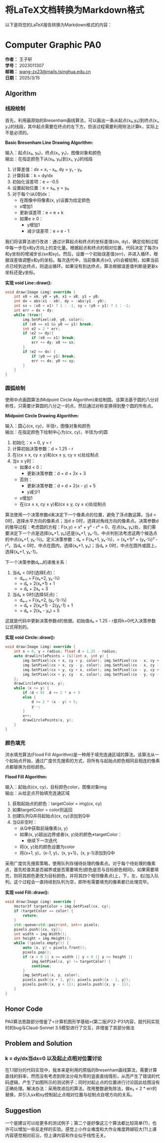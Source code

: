# 将LaTeX文档转换为Markdown格式

以下是将您的LaTeX报告转换为Markdown格式的内容：

# Computer Graphic PA0

**作者：** 王子轩  
**学号：** 2023011307  
**邮箱：** wang-zx23@mails.tsinghua.edu.cn  
**日期：** 2025/3/15

## Algorithm

### 线段绘制

首先，利用最原始的Bresenham画线算法，可以画出一条从起点(x₀,y₀)到终点(x₁, y₁)的线段，其中起点需要在终点的左下方。但该过程需要利用除法计算k，实际上不是必须的。

**Basic Bresenham Line Drawing Algorithm:**

输入：起点(x₀, y₀)，终点(x₁, y₁)，图像对象和颜色  
输出：在指定颜色下从(x₀, y₀)到(x₁, y₁)的线段

1. 计算差值：dx = x₁ - x₀, dy = y₁ - y₀
2. 计算斜率：k = dy/dx
3. 初始化误差项：e = -0.5
4. 设置起始位置：x = x₀, y = y₀
5. 对于每个i从0到dx：
   - 在图像中将像素(x, y)设置为给定颜色
   - x增加1
   - 更新误差项：e = e + k
   - 如果e ≥ 0：
     - y增加1
     - 减少误差项：e = e - 1

我们将该算法进行改进：通过计算起点和终点的坐标差值(dx, dy)，确定绘制过程中每一步在x和y方向上的变化量。根据起点和终点的相对位置，代码决定了每次x和y坐标的增减步长(sx和sy)。然后，设置一个初始误差值(err)，并进入循环，根据误差值调整x和y的坐标。每次迭代中，当前像素点(x0, y0)会被绘制，如果当前点已经到达终点，则退出循环。如果没有到达终点，算法根据误差值判断是更新x坐标还是y坐标。

**实现 void Line::draw():**

```cpp
void draw(Image &img) override {
    int x0 = xA, y0 = yA, x1 = xB, y1 = yB;
    int dx = abs(x1 - x0), dy = -abs(y1 - y0);
    int sx = (x0 < x1) ? 1 : -1, sy = (y0 < y1) ? 1 : -1;
    int err = dx + dy;
    while (true){
        img.SetPixel(x0, y0, color);
        if (x0 == x1 && y0 == y1) break;
        int e2 = 2 * err;
        if (e2 >= dy){ 
            if (x0 == x1) break;
            err += dy; x0 += sx; 
        }
        if (e2 <= dx) {
            if (y0 == y1) break;
            err += dx; y0 += sy;  
        }
    }
}
```

### 圆弧绘制

使用中点画圆算法(Midpoint Circle Algorithm)来绘制圆。该算法基于圆的八分对称性，只需要计算圆的八分之一的点，然后通过对称变换得到整个圆的所有点。

**Midpoint Circle Drawing Algorithm:**

输入：圆心(cx, cy)，半径r，图像对象和颜色  
输出：在指定颜色下绘制中心为(cx, cy)，半径为r的圆

1. 初始化：x = 0, y = r
2. 计算初始决策参数：d = 1.25 - r
3. 在(cx ± x, cy ± y)和(cx ± y, cy ± x)处绘制点
4. 当x ≤ y时：
   - 如果d < 0：
     - 更新决策参数：d = d + 2x + 3
   - 否则：
     - 更新决策参数：d = d + 2(x - y) + 5
     - y减少1
   - x增加1
   - 在(cx ± x, cy ± y)和(cx ± y, cy ± x)处绘制点

算法使用一个决策参数d来决定下一个像素点的位置，避免了浮点数运算。当d < 0时，选择水平方向的像素点；当d ≥ 0时，选择对角线方向的像素点。决策参数d的推导过程：考虑圆的方程：F(x,y) = x² + y² - r² = 0，在点(xₖ, yₖ)处，我们需要决定下一个点是选择(xₖ+1, yₖ)还是(xₖ+1, yₖ-1)。中点判别法考虑这两个候选点的中点(xₖ+1, yₖ-½)。定义决策参数：dₖ = F(xₖ+1, yₖ-½)，= (xₖ+1)² + (yₖ-½)² - r²。当dₖ < 0时，中点在圆内，选择(xₖ+1, yₖ)；当dₖ ≥ 0时，中点在圆外或圆上，选择(xₖ+1, yₖ-1)。

下一个决策参数dₖ₊₁的递推关系：
1. 当dₖ < 0时(选择E点)：
   - dₖ₊₁ = F(xₖ+2, yₖ-½)
   - = dₖ + 2(xₖ+1) + 1
   - = dₖ + 2xₖ + 3
2. 当dₖ ≥ 0时(选择SE点)：
   - dₖ₊₁ = F(xₖ+2, (yₖ-1)-½)
   - = dₖ + 2(xₖ+1) - 2(yₖ-1) + 1
   - = dₖ + 2(xₖ - yₖ) + 5

这就是代码中更新决策参数d的依据。初始值d₀ = 1.25 - r是将k=0代入决策参数公式得到的。

**实现 void Circle::draw():**

```cpp
void draw(Image &img) override {
    int x = 0, y = radius; float d = 1.25 - radius;
    auto drawCirclePoints = [&](int x, int y) {
        img.SetPixel(cx + x, cy + y, color); img.SetPixel(cx - x, cy + y, color);
        img.SetPixel(cx + x, cy - y, color); img.SetPixel(cx - x, cy - y, color);
        img.SetPixel(cx + y, cy + x, color); img.SetPixel(cx - y, cy + x, color);
        img.SetPixel(cx + y, cy - x, color); img.SetPixel(cx - y, cy - x, color);
    };
    drawCirclePoints(x, y);
    while (x <= y) {
        if (d < 0)  d += 2 * x + 3
        else { 
            d += 2 * (x - y) + 5;
            y--;
        }
        x++;
        drawCirclePoints(x, y);
    }
}
```

### 颜色填充

洪水填充算法(Flood Fill Algorithm)是一种用于填充连通区域的算法。该算法从一个起始点开始，通过广度优先搜索的方式，将所有与起始点颜色相同且相连的像素点都替换为目标颜色。

**Flood Fill Algorithm:**

输入：起始点(cx, cy)，目标颜色color，图像对象img  
输出：从给定点开始填充连通区域

1. 获取起始点的颜色：targetColor = img(cx, cy)
2. 如果targetColor = color则返回
3. 创建队列Q并将起始点(cx, cy)添加到Q中
4. 当Q非空时：
   - 从Q中获取前端像素(x, y)
   - 如果(x, y)超出边界或者(x, y)处的颜色≠targetColor：
     - 继续下一次迭代
   - 将(x, y)处的颜色设置为color
   - 将(x+1, y)，(x-1, y)，(x, y+1)，(x, y-1)添加到Q中

采用广度优先搜索策略，使用队列存储待处理的像素点。对于每个待处理的像素点，首先检查其是否越界或是否需要填充(颜色是否与目标颜色相同)。如果需要填充，则将其颜色更改为目标颜色，并将其四个相邻像素点(上，下，左，右)加入队列。这个过程会一直持续到队列为空，即所有需要填充的像素都已处理完毕。

**实现 void Fill::draw():**

```cpp
void draw(Image &img) override {
    Vector3f targetColor = img.GetPixel(cx, cy);
    if (targetColor == color) {
        return;
    }
    std::queue<std::pair<int, int>> pixels;
    pixels.push({cx, cy});
    int width = img.Width();
    int height = img.Height();
    while (!pixels.empty()) {
        auto [x, y] = pixels.front();
        pixels.pop();
        if (x < 0 || x >= width || y < 0 || y >= height ||
            img.GetPixel(x, y) != targetColor) {
            continue;
        }
        img.SetPixel(x, y, color);
        pixels.push({x + 1, y}); pixels.push({x - 1, y}); 
        pixels.push({x, y + 1}); pixels.push({x, y - 1}); 
    }
}
```

## Honor Code

PA0算法思路部分借鉴了<计算机图形学基础>(第二版)P22-P31内容，就代码实现时的bug与Claud-Sonnet 3.5模型进行了交互，并借鉴了其部分做法

## Problem and Solution

### k = dy/dx当dx=0 以及起止点相对位置讨论

在1.1部分的代码实现中，我本来是利用的原版的Bresenham画线算法，需要计算直线的斜率，然而没有考虑到除法分母为零的竖直直线情形，从而产生了错误的代码逻辑，产生了如图所示的测试例子；同时对起止点的位置进行讨论因此绘图没有正确处理。解决办法：采用改进后的算法，改用整数避免除法，做e₂ = 2 * err的替换，并引入sx和sy控制起止点相对位置与绘制点自增方向的关系。

## Suggestion

一个是建议可以给更多的测试例子；第二个是好像这三个算法都比较简单(?)，也许可以增加一些反走样的实验。感觉上小作业难度和大作业难度跨越较大(?)上课内容感觉相对前沿，但上课内容和作业似乎线性无关。
